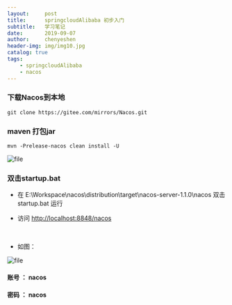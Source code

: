 ```yaml
---
layout:     post
title:      springcloudAlibaba 初步入门
subtitle:   学习笔记
date:       2019-09-07
author:     chenyeshen
header-img: img/img10.jpg
catalog: true
tags:
    - springcloudAlibaba 
    - nacos
---
```


### 下载Nacos到本地

```
git clone https://gitee.com/mirrors/Nacos.git
```



### maven 打包jar

```
mvn -Prelease-nacos clean install -U
```



![file](https://chenyeshen.oss-cn-shenzhen.aliyuncs.com/oneblog/article/20190729142617936.png)



### 双击startup.bat

- 在 E:\Workspace\nacos\distribution\target\nacos-server-1.1.0\nacos 双击startup.bat 运行

- 访问 <http://localhost:8848/nacos>

  ​

- 如图：

![file](https://chenyeshen.oss-cn-shenzhen.aliyuncs.com/oneblog/article/20190729152251635.png)



#### 账号 ： nacos

#### 密码 ： nacos